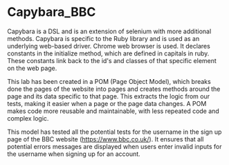# Capybara_BBC

Capybara is a DSL and is an extension of selenium with more additional methods. Capybara is specific to the Ruby library and is used as an underlying web-based driver. Chrome web browser is used. It declares constants in the initialize method, which are defined in capitals in ruby. These constants link back to the id's and classes of that specific element on the web page.

This lab has been created in a POM (Page Object Model), which breaks done the pages of the website into pages and creates methods around the page and its data specific to that page. This extracts the logic from our tests, making it easier when a page or the page data changes. A POM makes code more reusable and maintainable, with less repeated code and complex logic.

This model has tested all the potential tests for the username in the sign up page of the BBC website (https://www.bbc.co.uk/). It ensures that all potential errors messages are displayed when users enter invalid inputs for the username when signing up for an account.

